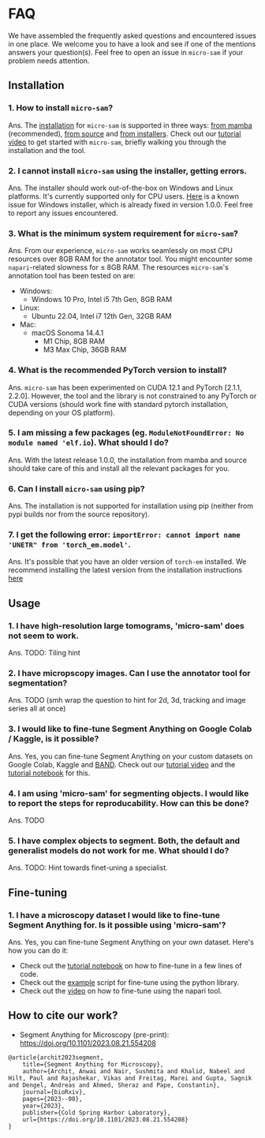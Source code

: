 # FAQ

We have assembled the frequently asked questions and encountered issues in one place. We welcome you to have a look and see if one of the mentions answers your question(s). Feel free to open an issue in `micro-sam` if your problem needs attention.

## Installation

### 1. How to install `micro-sam`?
Ans. The [installation](https://computational-cell-analytics.github.io/micro-sam/micro_sam.html#installation) for `micro-sam` is supported in three ways: [from mamba](https://computational-cell-analytics.github.io/micro-sam/micro_sam.html#from-mamba) (recommended), [from source](https://computational-cell-analytics.github.io/micro-sam/micro_sam.html#from-source) and [from installers](https://computational-cell-analytics.github.io/micro-sam/micro_sam.html#from-installer). Check out our [tutorial video](TODO) to get started with `micro-sam`, briefly walking you through the installation and the tool.

### 2. I cannot install `micro-sam` using the installer, getting errors.
Ans. The installer should work out-of-the-box on Windows and Linux platforms. It's currently supported only for CPU users. [Here](https://github.com/computational-cell-analytics/micro-sam/issues/541) is a known issue for Windows installer, which is already fixed in version 1.0.0. Feel free to report any issues encountered.

### 3. What is the minimum system requirement for `micro-sam`?
Ans. From our experience, `micro-sam` works seamlessly on most CPU resources over 8GB RAM for the annotator tool. You might encounter some `napari`-related slowness for $\leq$ 8GB RAM. The resources `micro-sam`'s annotation tool has been tested on are:
- Windows:
    - Windows 10 Pro, Intel i5 7th Gen, 8GB RAM
- Linux:
    - Ubuntu 22.04, Intel i7 12th Gen, 32GB RAM
- Mac:
    - macOS Sonoma 14.4.1
        - M1 Chip, 8GB RAM
        - M3 Max Chip, 36GB RAM

### 4. What is the recommended PyTorch version to install?
Ans. `micro-sam` has been experimented on CUDA 12.1 and PyTorch [2.1.1, 2.2.0]. However, the tool and the library is not constrained to any PyTorch or CUDA versions (should work fine with standard pytorch installation, depending on your OS platform).

### 5. I am missing a few packages (eg. `ModuleNotFoundError: No module named 'elf.io`). What should I do?
Ans. With the latest release 1.0.0, the installation from mamba and source should take care of this and install all the relevant packages for you.

### 6. Can I install `micro-sam` using pip?
Ans. The installation is not supported for installation using pip (neither from pypi builds nor from the source repository).

### 7. I get the following error: `importError: cannot import name 'UNETR" from 'torch_em.model'`.
Ans. It's possible that you have an older version of `torch-em` installed. We recommend installing the latest version from the installation instructions [here](https://github.com/constantinpape/torch-em?tab=readme-ov-file#installation)


## Usage

### 1. I have high-resolution large tomograms, 'micro-sam' does not seem to work.
Ans. TODO: Tiling hint

### 2. I have micropscopy images. Can I use the annotator tool for segmentation?
Ans. TODO (smh wrap the question to hint for 2d, 3d, tracking and image series all at once)

### 3. I would like to fine-tune Segment Anything on Google Colab / Kaggle, is it possible?
Ans. Yes, you can fine-tune Segment Anything on your custom datasets on Google Colab, Kaggle and [BAND](https://computational-cell-analytics.github.io/micro-sam/micro_sam.html#using-micro_sam-on-band). Check out our [tutorial video]() and the [tutorial notebook]() for this.

### 4. I am using 'micro-sam' for segmenting objects. I would like to report the steps for reproducability. How can this be done?
Ans. TODO

### 5. I have complex objects to segment. Both, the default and generalist models do not work for me. What should I do?
Ans. TODO: Hint towards finet-uning a specialist.

## Fine-tuning

### 1. I have a microscopy dataset I would like to fine-tune Segment Anything for. Is it possible using 'micro-sam'?
Ans. Yes, you can fine-tune Segment Anything on your own dataset. Here's how you can do it:
- Check out the [tutorial notebook]() on how to fine-tune in a few lines of code.
- Check out the [example](https://github.com/computational-cell-analytics/micro-sam/tree/master/examples/finetuning) script for fine-tune using the python library.
- Check out the [video]() on how to fine-tune using the napari tool.


## How to cite our work?

- Segment Anything for Microscopy (pre-print): https://doi.org/10.1101/2023.08.21.554208

```
@article{archit2023segment,
    title={Segment Anything for Microscopy},
    author={Archit, Anwai and Nair, Sushmita and Khalid, Nabeel and Hilt, Paul and Rajashekar, Vikas and Freitag, Marei and Gupta, Sagnik and Dengel, Andreas and Ahmed, Sheraz and Pape, Constantin},
    journal={bioRxiv},
    pages={2023--08},
    year={2023},
    publisher={Cold Spring Harbor Laboratory},
    url={https://doi.org/10.1101/2023.08.21.554208}
}
